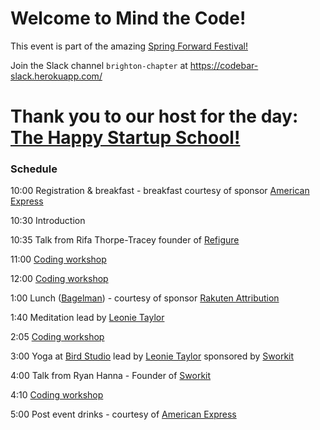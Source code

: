 # Welcome to Mind the Code!

This event is part of the amazing [Spring Forward Festival!](http://www.wespringforward.com)

Join the Slack channel `brighton-chapter` at https://codebar-slack.herokuapp.com/

# Thank you to our host for the day: [The Happy Startup School!](http://www.thehappystartupschool.com/)

### Schedule

10:00 Registration & breakfast - breakfast courtesy of sponsor [American Express](https://www.americanexpress.com/uk/)

10:30 Introduction

10:35 Talk from Rifa Thorpe-Tracey founder of [Refigure](http://www.refigure.co.uk/)

11:00 [Coding workshop](https://github.com/deniseyu/mind-the-code/blob/master/introduction.md)

12:00 [Coding workshop](https://github.com/deniseyu/mind-the-code/tree/master/projects)

1:00 Lunch ([Bagelman](http://bagelman.co.uk/)) - courtesy of sponsor [Rakuten Attribution](http://dc-storm.com/)

1:40 Meditation lead by [Leonie Taylor](http://centredspace.net/)

2:05 [Coding workshop](https://github.com/deniseyu/mind-the-code/tree/master/projects)

3:00 Yoga at [Bird Studio](http://birdstudios.co.uk/) lead by [Leonie Taylor](http://centredspace.net/) sponsored by [Sworkit](http://sworkit.com/)

4:00 Talk from Ryan Hanna - Founder of [Sworkit](http://sworkit.com/)

4:10 [Coding workshop](https://github.com/deniseyu/mind-the-code/tree/master/projects)

5:00 Post event drinks - courtesy of [American Express](https://www.americanexpress.com/uk/)
